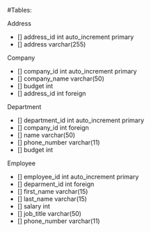 #Tables:

Address
- [] address_id   int auto_increment primary
- [] address      varchar(255)

Company
- [] company_id   int auto_increment primary
- [] company_name varchar(50)
- [] budget       int
- [] address_id   int foreign

Department
- [] department_id int auto_increment primary
- [] company_id    int foreign
- [] name          varchar(50)
- [] phone_number  varchar(11)
- [] budget        int

Employee
- [] employee_id	int auto_increment primary
- [] deparment_id int foreign
- [] first_name   varchar(15)
- [] last_name		varchar(15)
- [] salary       int
- [] job_title    varchar(50)
- [] phone_number varchar(11)
